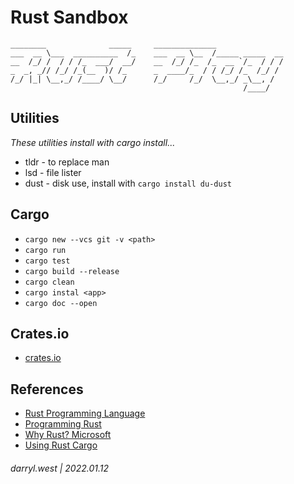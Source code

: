 # Rust Sandbox

```
________              _____     ______________               
___  __ \___  __________  /_    ___  __ \__  /_____ _____  __
__  /_/ /  / / /_  ___/  __/    __  /_/ /_  /_  __ `/_  / / /
_  _, _// /_/ /_(__  )/ /_      _  ____/_  / / /_/ /_  /_/ / 
/_/ |_| \__,_/ /____/ \__/      /_/     /_/  \__,_/ _\__, /  
                                                    /____/   
```

## Utilities

_These utilities install with cargo install..._

* tldr - to replace man
* lsd - file lister
* dust - disk use, install with `cargo install du-dust`


## Cargo

* `cargo new --vcs git -v <path>`
* `cargo run`
* `cargo test`
* `cargo build --release`
* `cargo clean`
* `cargo instal <app>`
* `cargo doc --open`

## Crates.io

* [crates.io](https://crates.io/)


## References

* [Rust Programming Language](https://doc.rust-lang.org/book/)
* [Programming Rust](https://learning.oreilly.com/library/view/-/9781492052586/ch02.html#rustup-and-cargo)
* [Why Rust? Microsoft](https://opensource.com/article/19/10/choose-rust-programming-language)
* [Using Rust Cargo](https://opensource.com/article/20/3/rust-cargo)


###### darryl.west | 2022.01.12
